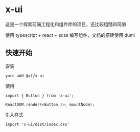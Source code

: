 # x-ui

这是一个探索前端工程化和组件库的项目，还比较粗糙和简陋

使用 typescript + react + scss 编写组件，文档的搭建使用 dumi 

## 快速开始

安装

```shell
yarn add @xf/x-ui
```
使用 

```tsx | pure
import { Button } from 'x-ui';

ReactDOM.render(<Button />, mountNode);
```

引入样式

```tsx | pure
import 'x-ui/dist/index.css'
```

